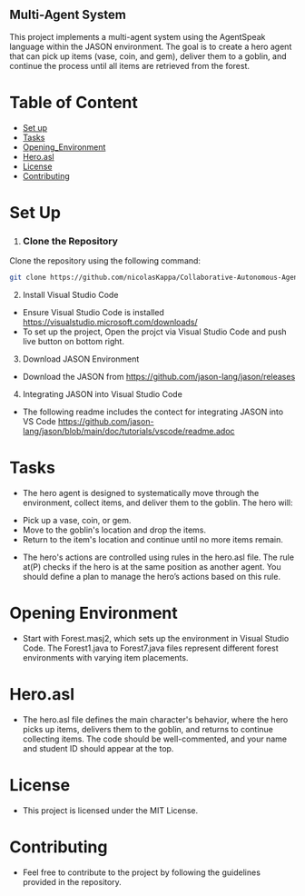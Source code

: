 ## Multi-Agent System

This project implements a multi-agent system using the AgentSpeak language within the JASON environment. The goal is to create a hero agent that can pick up items (vase, coin, and gem), deliver them to a goblin, and continue the process until all items are retrieved from the forest.



# Table of Content
- [Set up](#Set-up)
- [Tasks](#Tasks)
- [Opening_Environment](#opening_Environment)
- [Hero.asl](#Hero.asl)
- [License](#License)
- [Contributing](#Contributing)


# Set Up

1. ### Clone the Repository
Clone the repository using the following command:
```bash
git clone https://github.com/nicolasKappa/Collaborative-Autonomous-Agents.git
```
2. Install Visual Studio Code
- Ensure Visual Studio Code is installed https://visualstudio.microsoft.com/downloads/
- To set up the project, Open the projct via Visual Studio Code and push live button on bottom right.

3. Download JASON Environment
- Download the JASON from https://github.com/jason-lang/jason/releases

4. Integrating JASON into Visual Studio Code
- The following readme includes the contect for integrating JASON into VS Code https://github.com/jason-lang/jason/blob/main/doc/tutorials/vscode/readme.adoc


# Tasks 
* The hero agent is designed to systematically move through the environment, collect items, and deliver them to the goblin. The hero will:

- Pick up a vase, coin, or gem.
- Move to the goblin's location and drop the items.
- Return to the item's location and continue until no more items remain.
* The hero's actions are controlled using rules in the hero.asl file. The rule at(P) checks if the hero is at the same position as another agent. You should define a plan to manage the hero’s actions based on this rule.

# Opening Environment 
- Start with Forest.masj2, which sets up the environment in Visual Studio Code. The Forest1.java to Forest7.java files represent different forest environments with varying item placements.

# Hero.asl
- The hero.asl file defines the main character's behavior, where the hero picks up items, delivers them to the goblin, and returns to continue collecting items. The code should be well-commented, and your name and student ID should appear at the top.

# License 
- This project is licensed under the MIT License.

# Contributing
- Feel free to contribute to the project by following the guidelines provided in the repository.
